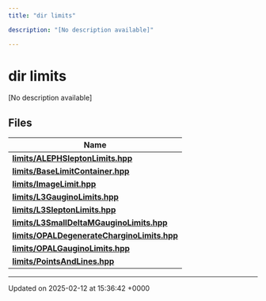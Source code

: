 ```yaml
---
title: "dir limits"

description: "[No description available]"

---
```


# dir limits

[No description available]

## Files

| Name           |
| -------------- |
| **[limits/ALEPHSleptonLimits.hpp](/documentation/code/files/alephsleptonlimits_8hpp/#file-limits-alephsleptonlimits-hpp)**  |
| **[limits/BaseLimitContainer.hpp](/documentation/code/files/baselimitcontainer_8hpp/#file-limits-baselimitcontainer-hpp)**  |
| **[limits/ImageLimit.hpp](/documentation/code/files/imagelimit_8hpp/#file-limits-imagelimit-hpp)**  |
| **[limits/L3GauginoLimits.hpp](/documentation/code/files/l3gauginolimits_8hpp/#file-limits-l3gauginolimits-hpp)**  |
| **[limits/L3SleptonLimits.hpp](/documentation/code/files/l3sleptonlimits_8hpp/#file-limits-l3sleptonlimits-hpp)**  |
| **[limits/L3SmallDeltaMGauginoLimits.hpp](/documentation/code/files/l3smalldeltamgauginolimits_8hpp/#file-limits-l3smalldeltamgauginolimits-hpp)**  |
| **[limits/OPALDegenerateCharginoLimits.hpp](/documentation/code/files/opaldegeneratecharginolimits_8hpp/#file-limits-opaldegeneratecharginolimits-hpp)**  |
| **[limits/OPALGauginoLimits.hpp](/documentation/code/files/opalgauginolimits_8hpp/#file-limits-opalgauginolimits-hpp)**  |
| **[limits/PointsAndLines.hpp](/documentation/code/files/pointsandlines_8hpp/#file-limits-pointsandlines-hpp)**  |






-------------------------------

Updated on 2025-02-12 at 15:36:42 +0000
